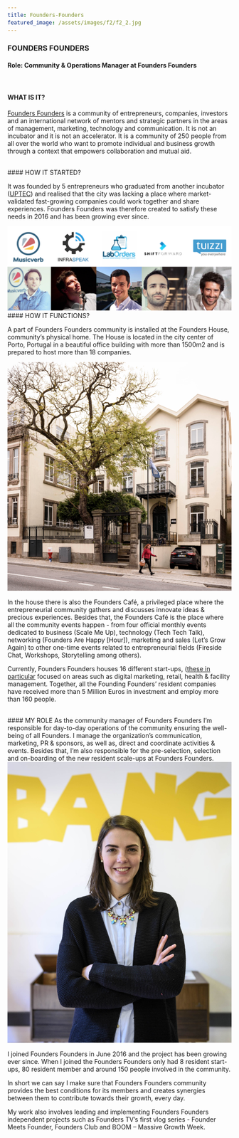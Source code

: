 ```yaml
---
title: Founders-Founders
featured_image: /assets/images/f2/f2_2.jpg
---
```

### FOUNDERS FOUNDERS
#### Role: Community & Operations Manager at Founders Founders

 <br />

#### WHAT IS IT?

[Founders Founders](http://www.founders-founders.com/) is a community of entrepreneurs, companies, investors and an international network of mentors and strategic partners in the areas of management, marketing, technology and communication. It is not an incubator and it is not an accelerator. It is a community of 250 people from all over the world who want to promote individual and business growth through a context that empowers collaboration and mutual aid.

 <br />
#### HOW IT STARTED?

It was founded by 5 entrepreneurs who graduated from another incubator ([UPTEC](https://uptec.up.pt/)) and realised that the city was lacking a place where market-validated fast-growing companies could work together and share experiences. Founders Founders was therefore created to satisfy these needs in 2016 and has been growing ever since. 

 <img src="/assets/images/f2/f2_6.png" class="img-responsive" alt="">

 <br />
#### HOW IT FUNCTIONS?

A part of Founders Founders community is installed at the Founders House, community’s physical home. The House is located in the city center of Porto, Portugal in a beautiful office building with more than 1500m2 and is prepared to host more than 18 companies. 

<img src="/assets/images/f2/f2_5.png" class="img-responsive" alt="">

In the house there is also the Founders Café, a privileged place where the entrepreneurial community gathers and discusses innovate ideas & precious experiences. Besides that, the Founders Café is the place where all the community events happen - from four official monthly events dedicated to business (Scale Me Up), technology (Tech Tech Talk), networking (Founders Are Happy [Hour]), marketing and sales (Let’s Grow Again) to other one-time events related to entrepreneurial fields (Fireside Chat, Workshops, Storytelling among others).

Currently, Founders Founders houses 16 different start-ups, ([these in particular](http://www.founders-founders.com/residents/) focused on areas such as digital marketing, retail, health & facility management. Together, all the Founding Founders’ resident companies have received more than 5 Million Euros in investment and employ more than 160 people.

 <img src="/assets/images/f2/f2_4.jpg" class="img-responsive" alt="">

 <br />
#### MY ROLE 
As the community manager of Founders Founders I’m responsible for day-to-day operations of the community ensuring the well-being of all Founders. I manage the organization’s communication, marketing, PR & sponsors, as well as, direct and coordinate activities & events. Besides that, I’m also responsible for the pre-selection, selection and on-boarding of the new resident scale-ups at Founders Founders. 

 <img src="/assets/images/f2/f2_7.jpg" class="width:300px, height: 600px" alt="">

I joined Founders Founders in June 2016 and the project has been growing ever since. When I joined the Founders Founders only had 8 resident start-ups, 80 resident member and around 150 people involved in the community.   

In short we can say I make sure that Founders Founders community provides the best conditions for its members and creates synergies between them to contribute towards their growth, every day.

My work also involves leading and implementing Founders Founders independent projects such as Founders TV’s first vlog series  - Founder Meets Founder, Founders Club and BOOM – Massive Growth Week.




